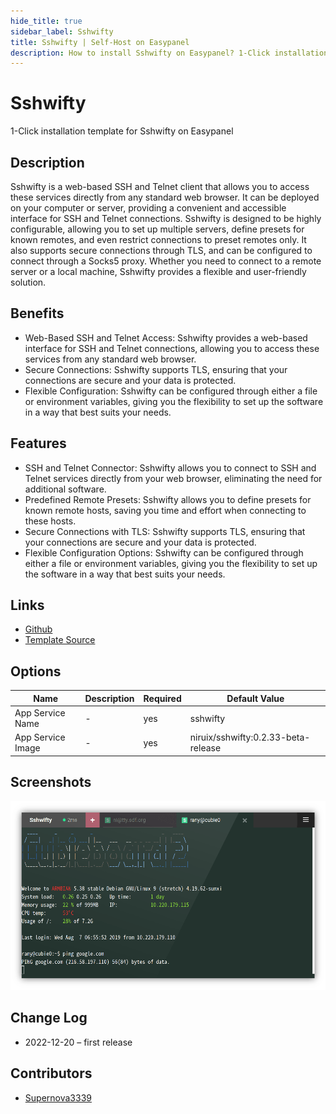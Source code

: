 ```yaml
---
hide_title: true
sidebar_label: Sshwifty
title: Sshwifty | Self-Host on Easypanel
description: How to install Sshwifty on Easypanel? 1-Click installation template for Sshwifty on Easypanel
---
```


<!-- generated -->

# Sshwifty

1-Click installation template for Sshwifty on Easypanel

## Description

Sshwifty is a web-based SSH and Telnet client that allows you to access these services directly from any standard web browser. It can be deployed on your computer or server, providing a convenient and accessible interface for SSH and Telnet connections. Sshwifty is designed to be highly configurable, allowing you to set up multiple servers, define presets for known remotes, and even restrict connections to preset remotes only. It also supports secure connections through TLS, and can be configured to connect through a Socks5 proxy. Whether you need to connect to a remote server or a local machine, Sshwifty provides a flexible and user-friendly solution.

## Benefits

- Web-Based SSH and Telnet Access: Sshwifty provides a web-based interface for SSH and Telnet connections, allowing you to access these services from any standard web browser.
- Secure Connections: Sshwifty supports TLS, ensuring that your connections are secure and your data is protected.
- Flexible Configuration: Sshwifty can be configured through either a file or environment variables, giving you the flexibility to set up the software in a way that best suits your needs.

## Features

- SSH and Telnet Connector: Sshwifty allows you to connect to SSH and Telnet services directly from your web browser, eliminating the need for additional software.
- Predefined Remote Presets: Sshwifty allows you to define presets for known remote hosts, saving you time and effort when connecting to these hosts.
- Secure Connections with TLS: Sshwifty supports TLS, ensuring that your connections are secure and your data is protected.
- Flexible Configuration Options: Sshwifty can be configured through either a file or environment variables, giving you the flexibility to set up the software in a way that best suits your needs.

## Links

- [Github](https://github.com/nirui/sshwifty)
- [Template Source](https://github.com/easypanel-io/templates/tree/main/templates/sshwifty)

## Options

Name | Description | Required | Default Value
-|-|-|-
App Service Name | - | yes | sshwifty
App Service Image | - | yes | niruix/sshwifty:0.2.33-beta-release

## Screenshots

![Sshwifty Screenshot](./assets/screenshot.png)

## Change Log

- 2022-12-20 – first release

## Contributors

- [Supernova3339](https://github.com/Supernova3339)
